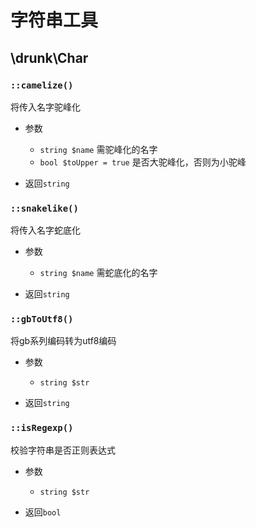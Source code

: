 # 字符串工具

## \drunk\Char

### `::camelize()`
将传入名字驼峰化

- 参数
  - `string $name` 需驼峰化的名字
  - `bool $toUpper = true` 是否大驼峰化，否则为小驼峰

- 返回`string`

### `::snakelike()`
将传入名字蛇底化

- 参数
  - `string $name` 需蛇底化的名字

- 返回`string`

### `::gbToUtf8()`
将gb系列编码转为utf8编码

- 参数
  - `string $str`

- 返回`string`

### `::isRegexp()`
校验字符串是否正则表达式

- 参数
  - `string $str`

- 返回`bool`